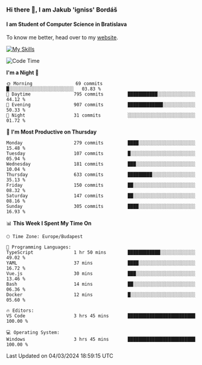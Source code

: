 ### Hi there 👋, I am Jakub 'igniss' Bordáš

#### I am Student of Computer Science in Bratislava
To know me better, head over to my [website](https://bordas.sk).

[![My Skills](https://skillicons.dev/icons?i=js,html,css,figma,svelte,java,kotlin,python,postgresql,typescript,nest,nodejs)](https://bordas.sk)


<!--START_SECTION:waka-->
![Code Time](http://img.shields.io/badge/Code%20Time-1%2C416%20hrs%2054%20mins-blue)

**I'm a Night 🦉** 

```text
🌞 Morning                69 commits          █░░░░░░░░░░░░░░░░░░░░░░░░   03.83 % 
🌆 Daytime                795 commits         ███████████░░░░░░░░░░░░░░   44.12 % 
🌃 Evening                907 commits         █████████████░░░░░░░░░░░░   50.33 % 
🌙 Night                  31 commits          ░░░░░░░░░░░░░░░░░░░░░░░░░   01.72 % 
```
📅 **I'm Most Productive on Thursday** 

```text
Monday                   279 commits         ████░░░░░░░░░░░░░░░░░░░░░   15.48 % 
Tuesday                  107 commits         █░░░░░░░░░░░░░░░░░░░░░░░░   05.94 % 
Wednesday                181 commits         ███░░░░░░░░░░░░░░░░░░░░░░   10.04 % 
Thursday                 633 commits         █████████░░░░░░░░░░░░░░░░   35.13 % 
Friday                   150 commits         ██░░░░░░░░░░░░░░░░░░░░░░░   08.32 % 
Saturday                 147 commits         ██░░░░░░░░░░░░░░░░░░░░░░░   08.16 % 
Sunday                   305 commits         ████░░░░░░░░░░░░░░░░░░░░░   16.93 % 
```


📊 **This Week I Spent My Time On** 

```text
🕑︎ Time Zone: Europe/Budapest

💬 Programming Languages: 
TypeScript               1 hr 50 mins        ████████████░░░░░░░░░░░░░   49.02 % 
YAML                     37 mins             ████░░░░░░░░░░░░░░░░░░░░░   16.72 % 
Vue.js                   30 mins             ███░░░░░░░░░░░░░░░░░░░░░░   13.46 % 
Bash                     14 mins             ██░░░░░░░░░░░░░░░░░░░░░░░   06.36 % 
Docker                   12 mins             █░░░░░░░░░░░░░░░░░░░░░░░░   05.60 % 

🔥 Editors: 
VS Code                  3 hrs 45 mins       █████████████████████████   100.00 % 

💻 Operating System: 
Windows                  3 hrs 45 mins       █████████████████████████   100.00 % 
```


 Last Updated on 04/03/2024 18:59:15 UTC
<!--END_SECTION:waka-->
